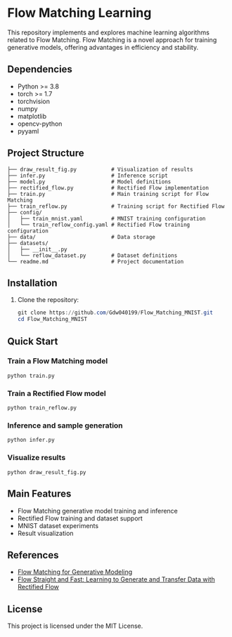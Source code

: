 # Flow Matching Learning

This repository implements and explores machine learning algorithms related to Flow Matching. Flow Matching is a novel approach for training generative models, offering advantages in efficiency and stability.

## Dependencies

- Python >= 3.8
- torch >= 1.7
- torchvision
- numpy
- matplotlib
- opencv-python
- pyyaml

## Project Structure

```
├── draw_result_fig.py           # Visualization of results
├── infer.py                     # Inference script
├── model.py                     # Model definitions
├── rectified_flow.py            # Rectified Flow implementation
├── train.py                     # Main training script for Flow Matching
├── train_reflow.py              # Training script for Rectified Flow
├── config/
│   ├── train_mnist.yaml         # MNIST training configuration
│   └── train_reflow_config.yaml # Rectified Flow training configuration
├── data/                        # Data storage
├── datasets/
│   ├── __init__.py
│   └── reflow_dataset.py        # Dataset definitions
└── readme.md                    # Project documentation
```

## Installation

1. Clone the repository:
   ```powershell
   git clone https://github.com/Gdw040199/Flow_Matching_MNIST.git
   cd Flow_Matching_MNIST
   ```

## Quick Start

### Train a Flow Matching model

```
python train.py 
```

### Train a Rectified Flow model

```
python train_reflow.py 
```

### Inference and sample generation

```
python infer.py 
```

### Visualize results

```
python draw_result_fig.py
```

## Main Features

- Flow Matching generative model training and inference
- Rectified Flow training and dataset support
- MNIST dataset experiments
- Result visualization

## References

- [Flow Matching for Generative Modeling](https://arxiv.org/abs/2210.02747)
- [Flow Straight and Fast: Learning to Generate and Transfer Data with Rectified Flow](https://arxiv.org/abs/2209.03003)

## License

This project is licensed under the MIT License.
